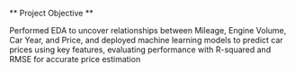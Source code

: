 ** Project Objective **

Performed EDA to uncover relationships between Mileage, Engine Volume, Car Year, and Price, and deployed machine 
learning models to predict car prices using key features, evaluating performance with R-squared and RMSE for accurate 
price estimation
